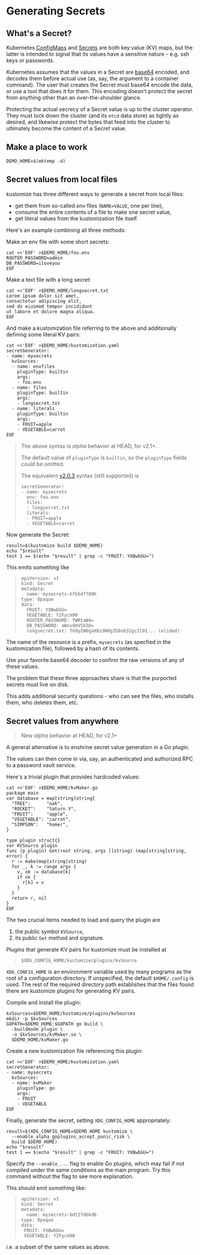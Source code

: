 [Secrets]: https://kubernetes.io/docs/reference/generated/kubernetes-api/v1.13/#secret-v1-core
[ConfigMaps]: https://kubernetes.io/docs/reference/generated/kubernetes-api/v1.13/#configmap-v1-core
[base64]: https://tools.ietf.org/html/rfc4648#section-4
[Go plugin]: https://golang.org/pkg/plugin
[v2.0.3]: https://github.com/kubernetes-sigs/kustomize/releases/tag/v2.0.3

# Generating Secrets

## What's a Secret?

Kubernetes [ConfigMaps] and [Secrets] are both
key:value (KV) maps, but the latter is intended to
signal that its values have a sensitive nature -
e.g. ssh keys or passwords.

Kubernetes assumes that the values in a Secret are
[base64] encoded, and decodes them before actual
use (as, say, the argument to a container
command).  The user that creates the Secret must
base64 encode the data, or use a tool that does it
for them.  This encoding doesn't protect the
secret from anything other than an
over-the-shoulder glance.

Protecting the actual secrecy of a Secret value is
up to the cluster operator. They must lock down
the cluster (and its `etcd` data store) as tightly
as desired, and likewise protect the bytes that
feed into the cluster to ultimately become the
content of a Secret value.

## Make a place to work

<!-- @establishBase @test -->
```
DEMO_HOME=$(mktemp -d)
```

## Secret values from local files

kustomize has three different ways to generate a secret
from local files:

 * get them from so-called _env_ files (`NAME=VALUE`, one per line),
 * consume the entire contents of a file to make one secret value,
 * get literal values from the kustomization file itself.
 
Here's an example combining all three methods:

Make an env file with some short secrets:

<!-- @makeEnvFile @test -->
```
cat <<'EOF' >$DEMO_HOME/foo.env
ROUTER_PASSWORD=admin
DB_PASSWORD=iloveyou
EOF
```

Make a text file with a long secret:

<!-- @makeLongSecretFile @test -->
```
cat <<'EOF' >$DEMO_HOME/longsecret.txt
Lorem ipsum dolor sit amet,
consectetur adipiscing elit,
sed do eiusmod tempor incididunt
ut labore et dolore magna aliqua.
EOF
```

And make a kustomization file referring to the
above and additionally defining some literal KV
pairs:

<!-- @makeKustomization1 @test -->
```
cat <<'EOF' >$DEMO_HOME/kustomization.yaml
secretGenerator:
- name: mysecrets
  kvSources:
  - name: envfiles
    pluginType: builtin
    args:
    - foo.env
  - name: files
    pluginType: builtin 
    args:
    - longsecret.txt
  - name: literals
    pluginType: builtin
    args:
    - FRUIT=apple
    - VEGETABLE=carrot
EOF
```

> The above syntax is _alpha_ behavior at HEAD, for v2.1+.
>
> The default value of `pluginType` is `builtin`, so the
> `pluginType` fields could be omitted.
>
> The equivalent [v2.0.3] syntax (still supported) is
> ```
> secretGenerator:
> - name: mysecrets
>   env: foo.env
>   files:
>   - longsecret.txt
>   literals:
>   - FRUIT=apple
>   - VEGETABLE=carrot
> ```

Now generate the Secret:

<!-- @build1 @test -->
```
result=$(kustomize build $DEMO_HOME)
echo "$result"
test 1 == $(echo "$result" | grep -c "FRUIT: YXBwbGU=")
```

This emits something like

> ```
> apiVersion: v1
> kind: Secret
> metadata:
>   name: mysecrets-hfb5df789h
> type: Opaque
> data:
>   FRUIT: YXBwbGU=
>   VEGETABLE: Y2Fycm90
>   ROUTER_PASSWORD: YWRtaW4=
>   DB_PASSWORD: aWxvdmV5b3U=
>   longsecret.txt: TG9yZW0gaXBzdW0gZG9sb3Igc2l0I... (elided)
> ```

The name of the resource is a prefix, `mysecrets`
(as specfied in the kustomization file), followed
by a hash of its contents.

Use your favorite base64 decoder to confirm the raw
versions of any of these values.

The problem that these three approaches share is
that the purported secrets must live on disk.

This adds additional security questions - who can
see the files, who installs them, who deletes
them, etc.


## Secret values from anywhere

> New _alpha_ behavior at HEAD, for v2.1+

A general alternative is to enshrine secret
value generation in a Go plugin.

The values can then come in via, say, an
authenticated and authorized RPC to a password
vault service.

Here's a trivial plugin that provides
hardcoded values:

<!-- @makePlugin @test -->
```
cat <<'EOF' >$DEMO_HOME/kvMaker.go
package main
var database = map[string]string{
  "TREE":      "oak",
  "ROCKET":    "Saturn V",
  "FRUIT":     "apple",
  "VEGETABLE": "carrot",
  "SIMPSON":   "homer",
}

type plugin struct{}
var KVSource plugin
func (p plugin) Get(root string, args []string) (map[string]string, error) {
  r := make(map[string]string)
  for _, k := range args {
    v, ok := database[k]
    if ok {
      r[k] = v
    }
  }
  return r, nil
}
EOF
```


The two crucial items needed to
load and query the plugin are
 1) the public symbol `KVSource`,
 1) its public `Get` method and signature.

Plugins that generate KV pairs for kustomize
must be installed at

> ```
> $XDG_CONFIG_HOME/kustomize/plugins/kvSource
> ```

`XDG_CONFIG_HOME` is an environment variable
used by many programs as the root of a
configuration directory.  If unspecified, the
default `$HOME/.config` is used.  The rest of
the required directory path establishes that
the files found there are kustomize plugins
for generating KV pairs.

Compile and install the plugin:

<!-- @compilePlugin @test -->
```
kvSources=$DEMO_HOME/kustomize/plugins/kvSources
mkdir -p $kvSources
GOPATH=$DEMO_HOME:$GOPATH go build \
  -buildmode plugin \
  -o $kvSources/kvMaker.so \
  $DEMO_HOME/kvMaker.go
```

Create a new kustomization file
referencing this plugin:

<!-- @makeKustomization2 @test -->
```
cat <<'EOF' >$DEMO_HOME/kustomization.yaml
secretGenerator:
- name: mysecrets
  kvSources:
  - name: kvMaker
    pluginType: go
    args:
    - FRUIT
    - VEGETABLE
EOF
```

Finally, generate the secret, setting
`XDG_CONFIG_HOME` appropriately:

<!-- @build2 @test -->
```
result=$(XDG_CONFIG_HOME=$DEMO_HOME kustomize \
  --enable_alpha_goplugins_accept_panic_risk \
  build $DEMO_HOME)
echo "$result"
test 1 == $(echo "$result" | grep -c "FRUIT: YXBwbGU=")
```

Specify the `--enable_...` flag to enable Go
plugins, which may fail if not compiled under
the same conditions as the main program.  Try
this command without the flag to see more
explanation.

This should emit something like:

> ```
> apiVersion: v1
> kind: Secret
> metadata:
>   name: mysecrets-bdt27dbkd6
> type: Opaque
> data:
>  FRUIT: YXBwbGU=
>  VEGETABLE: Y2Fycm90
> ```

i.e. a subset of the same values as above.


